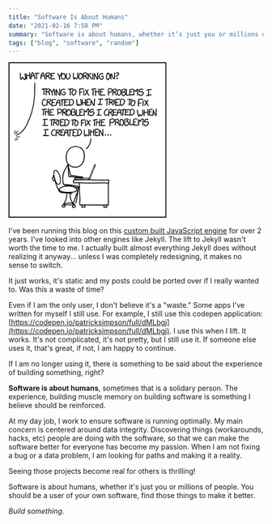 ```yaml
---
title: "Software Is About Humans"
date: "2021-02-16 7:58 PM"
summary: "Software is about humans, whether it’s just you or millions of people. You should be a user of your own software, find those things to make it better."
tags: ["blog", "software", "random"]
---
```


![](software-is-about-humans_picture.png)

I've been running this blog on this [custom built JavaScript engine](https://github.com/patricksimpson/blog) for over 2 years. I've looked into other engines like Jekyll. The lift to Jekyll wasn't worth the time to me. I actually built almost everything Jekyll does without realizing it anyway... unless I was completely redesigning, it makes no sense to switch. 

It just works, it's static and my posts could be ported over if I really wanted to. Was this a waste of time? 

Even if I am the only user, I don't believe it's a "waste." Some apps I've written for myself I still use.  For example, I still use this codepen application: [https://codepen.io/patricksimpson/full/dMLbgj](https://codepen.io/patricksimpson/full/dMLbgj). I use this when I lift. It works. It's not complicated, it's not pretty, but I still use it. If someone else uses it, that's great, if not, I am happy to continue.

If I am no longer using it, there is something to be said about the experience of building something, right?

**Software is about humans**, sometimes that is a solidary person. The experience, building muscle memory on building software is something I believe should be reinforced. 

At my day job, I work to ensure software is running optimally. My main concern is centered around data integrity. Discovering things (workarounds, hacks, etc) people are doing with the software, so that we can make the software better for everyone has become my passion. When I am not fixing a bug or a data problem, I am looking for paths and making it a reality. 

Seeing those projects become real for others is thrilling! 

Software is about humans, whether it's just you or millions of people. You should be a user of your own software, find those things to make it better. 

*Build something*.
